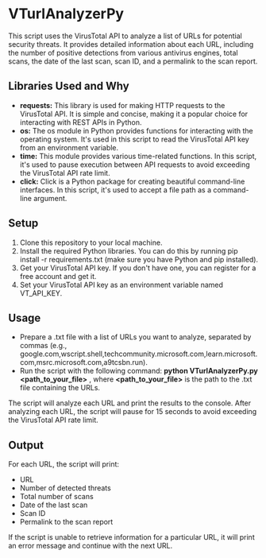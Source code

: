 # VTurlAnalyzerPy
This script uses the VirusTotal API to analyze a list of URLs for potential security threats. It provides detailed information about each URL, including the number of positive detections from various antivirus engines, total scans, the date of the last scan, scan ID, and a permalink to the scan report.

## Libraries Used and Why
* **requests:** This library is used for making HTTP requests to the VirusTotal API. It is simple and concise, making it a popular choice for interacting with REST APIs in Python.
* **os:** The os module in Python provides functions for interacting with the operating system. It's used in this script to read the VirusTotal API key from an environment variable.
* **time:** This module provides various time-related functions. In this script, it's used to pause execution between API requests to avoid exceeding the VirusTotal API rate limit.
* **click:** Click is a Python package for creating beautiful command-line interfaces. In this script, it's used to accept a file path as a command-line argument.

## Setup

1. Clone this repository to your local machine.
2. Install the required Python libraries. You can do this by running pip install -r requirements.txt (make sure you have Python and pip installed).
3. Get your VirusTotal API key. If you don't have one, you can register for a free account and get it.
4. Set your VirusTotal API key as an environment variable named VT_API_KEY.

## Usage

* Prepare a .txt file with a list of URLs you want to analyze, separated by commas (e.g., google.com,wscript.shell,techcommunity.microsoft.com,learn.microsoft.com,msrc.microsoft.com,a9tcsbn.run).
* Run the script with the following command: **python VTurlAnalyzerPy.py <path_to_your_file>** , where **<path_to_your_file>** is the path to the .txt file containing the URLs.

The script will analyze each URL and print the results to the console. After analyzing each URL, the script will pause for 15 seconds to avoid exceeding the VirusTotal API rate limit.

## Output

For each URL, the script will print:

- URL
- Number of detected threats
- Total number of scans
- Date of the last scan
- Scan ID
- Permalink to the scan report

If the script is unable to retrieve information for a particular URL, it will print an error message and continue with the next URL.
